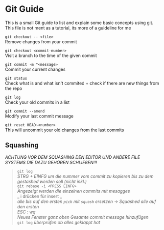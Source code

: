 # Git Guide

This is a small Git guide to list and explain some basic concepts using git.
This file is not ment as a tutorial, its more of a guideline for me

`git checkout -- <file>`  
   Remove changes from your commit

`git checkout <commit-number>`  
Visit a branch to the time of the given commit

`git commit -m "<message>`  
Commit your current changes

`git status`  
Check what is and what isn't commited + check if there are new things from the repo

`git log`  
Check your old commits in a list

`git commit --amend`  
Modify your last commit message

`git reset HEAD~<number>`  
This will uncommit your old changes from the last <number> commits

## Squashing 
   _ACHTUNG VOR DEM SQUASHING DEN EDITOR UND ANDERE FILE SYSTEMS DIE DAZU GEHÖREN SCHLIEßEN!!!_
   > `git log`  
   > _STRG + EINFG um die nummer vom commit zu kopieren bis zu dem gestashed werden soll (nicht inkl.)_  
   > `git rebase -i <PRESS EINFG>`  
   > _Angezeigt werden die einzelnen commits mit mesagges_  
   > _ i drücken für insert _  
   > _alle bis auf den ersten `pick` mit `squash` ersetzen -> Squashed alle auf den ersten_  
   > _ESC : wq_  
   > _Neues Fenster ganz oben Gesamte commit message hinzufügen_  
   > `git log` 
   > _überprüfen ob alles geklappt hat_
   
